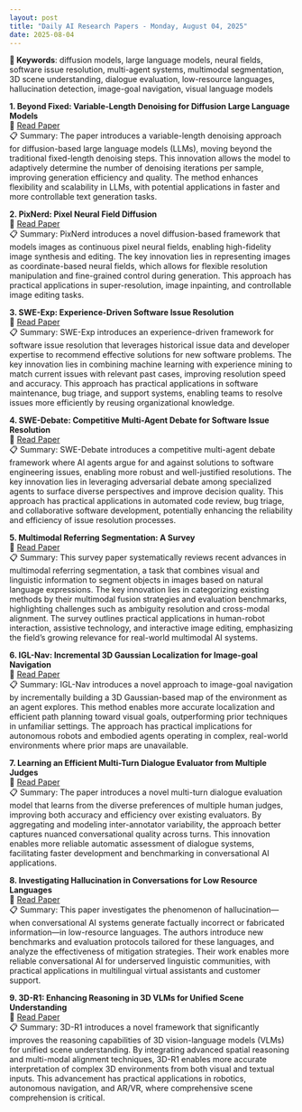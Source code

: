 ```yaml
---
layout: post
title: "Daily AI Research Papers - Monday, August 04, 2025"
date: 2025-08-04
---
```


**🔑 Keywords**: diffusion models, large language models, neural fields, software issue resolution, multi-agent systems, multimodal segmentation, 3D scene understanding, dialogue evaluation, low-resource languages, hallucination detection, image-goal navigation, visual language models

**1. Beyond Fixed: Variable-Length Denoising for Diffusion Large Language
  Models**  
🔗 [Read Paper](https://huggingface.co/papers/2508.00819)  
📋 Summary: The paper introduces a variable-length denoising approach for diffusion-based large language models (LLMs), moving beyond the traditional fixed-length denoising steps. This innovation allows the model to adaptively determine the number of denoising iterations per sample, improving generation efficiency and quality. The method enhances flexibility and scalability in LLMs, with potential applications in faster and more controllable text generation tasks.

**2. PixNerd: Pixel Neural Field Diffusion**  
🔗 [Read Paper](https://huggingface.co/papers/2507.23268)  
📋 Summary: PixNerd introduces a novel diffusion-based framework that models images as continuous pixel neural fields, enabling high-fidelity image synthesis and editing. The key innovation lies in representing images as coordinate-based neural fields, which allows for flexible resolution manipulation and fine-grained control during generation. This approach has practical applications in super-resolution, image inpainting, and controllable image editing tasks.

**3. SWE-Exp: Experience-Driven Software Issue Resolution**  
🔗 [Read Paper](https://huggingface.co/papers/2507.23361)  
📋 Summary: SWE-Exp introduces an experience-driven framework for software issue resolution that leverages historical issue data and developer expertise to recommend effective solutions for new software problems. The key innovation lies in combining machine learning with experience mining to match current issues with relevant past cases, improving resolution speed and accuracy. This approach has practical applications in software maintenance, bug triage, and support systems, enabling teams to resolve issues more efficiently by reusing organizational knowledge.

**4. SWE-Debate: Competitive Multi-Agent Debate for Software Issue Resolution**  
🔗 [Read Paper](https://huggingface.co/papers/2507.23348)  
📋 Summary: SWE-Debate introduces a competitive multi-agent debate framework where AI agents argue for and against solutions to software engineering issues, enabling more robust and well-justified resolutions. The key innovation lies in leveraging adversarial debate among specialized agents to surface diverse perspectives and improve decision quality. This approach has practical applications in automated code review, bug triage, and collaborative software development, potentially enhancing the reliability and efficiency of issue resolution processes.

**5. Multimodal Referring Segmentation: A Survey**  
🔗 [Read Paper](https://huggingface.co/papers/2508.00265)  
📋 Summary: This survey paper systematically reviews recent advances in multimodal referring segmentation, a task that combines visual and linguistic information to segment objects in images based on natural language expressions. The key innovation lies in categorizing existing methods by their multimodal fusion strategies and evaluation benchmarks, highlighting challenges such as ambiguity resolution and cross-modal alignment. The survey outlines practical applications in human-robot interaction, assistive technology, and interactive image editing, emphasizing the field’s growing relevance for real-world multimodal AI systems.

**6. IGL-Nav: Incremental 3D Gaussian Localization for Image-goal Navigation**  
🔗 [Read Paper](https://huggingface.co/papers/2508.00823)  
📋 Summary: IGL-Nav introduces a novel approach to image-goal navigation by incrementally building a 3D Gaussian-based map of the environment as an agent explores. This method enables more accurate localization and efficient path planning toward visual goals, outperforming prior techniques in unfamiliar settings. The approach has practical implications for autonomous robots and embodied agents operating in complex, real-world environments where prior maps are unavailable.

**7. Learning an Efficient Multi-Turn Dialogue Evaluator from Multiple Judges**  
🔗 [Read Paper](https://huggingface.co/papers/2508.00454)  
📋 Summary: The paper introduces a novel multi-turn dialogue evaluation model that learns from the diverse preferences of multiple human judges, improving both accuracy and efficiency over existing evaluators. By aggregating and modeling inter-annotator variability, the approach better captures nuanced conversational quality across turns. This innovation enables more reliable automatic assessment of dialogue systems, facilitating faster development and benchmarking in conversational AI applications.

**8. Investigating Hallucination in Conversations for Low Resource Languages**  
🔗 [Read Paper](https://huggingface.co/papers/2507.22720)  
📋 Summary: This paper investigates the phenomenon of hallucination—when conversational AI systems generate factually incorrect or fabricated information—in low-resource languages. The authors introduce new benchmarks and evaluation protocols tailored for these languages, and analyze the effectiveness of mitigation strategies. Their work enables more reliable conversational AI for underserved linguistic communities, with practical applications in multilingual virtual assistants and customer support.

**9. 3D-R1: Enhancing Reasoning in 3D VLMs for Unified Scene Understanding**  
🔗 [Read Paper](https://huggingface.co/papers/2507.23478)  
📋 Summary: 3D-R1 introduces a novel framework that significantly improves the reasoning capabilities of 3D vision-language models (VLMs) for unified scene understanding. By integrating advanced spatial reasoning and multi-modal alignment techniques, 3D-R1 enables more accurate interpretation of complex 3D environments from both visual and textual inputs. This advancement has practical applications in robotics, autonomous navigation, and AR/VR, where comprehensive scene comprehension is critical.
